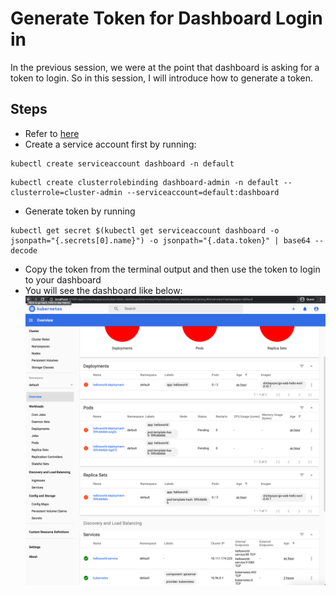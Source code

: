 # Generate Token for Dashboard Login in
In the previous session, we were at the point that dashboard is asking for a token to login. So in this session, I will introduce how to generate a token.
## Steps
- Refer to [here](https://docs.giantswarm.io/app-platform/apps/kubernetes-dashboard/)
- Create a service account first by running:
```
kubectl create serviceaccount dashboard -n default
```
```
kubectl create clusterrolebinding dashboard-admin -n default --clusterrole=cluster-admin --serviceaccount=default:dashboard
```
- Generate token by running 
```
kubectl get secret $(kubectl get serviceaccount dashboard -o jsonpath="{.secrets[0].name}") -o jsonpath="{.data.token}" | base64 --decode
```
- Copy the token from the terminal output and then use the token to login to your dashboard
- You will see the dashboard like below:
![board](../images/board.png)

